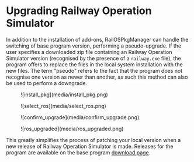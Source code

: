 # Upgrading Railway Operation Simulator
In addition to the installation of add-ons, RailOSPkgManager can handle the switching of base program version,
performing a pseudo-upgrade.
If the user specifies a downloaded zip file containing an Railway Operation Simulator version (recognised by the presence of a `railway.exe` file), the program offers to replace the files in the local system installation with the new files. The term "pseudo" refers
to the fact that the program does not recognise one version as newer than another, as such this method can also be used
to perform a downgrade.
<figure markdown>
![install_pkg](media/install_pkg.png)
</figure>
<figure markdown>
![select_ros](media/select_ros.png)
</figure>
<figure markdown>
![confirm_upgrade](media/confirm_upgrade.png)
</figure>
<figure markdown>
![ros_upgraded](media/ros_upgraded.png)
</figure>

This greatly simplifies the process of patching your local version when a new release of Railway Operation Simulator is made. Releases for the program are available on the base program [download page](https://www.railwayoperationsimulator.com/catalog/base-program/railway-operation-simulator).